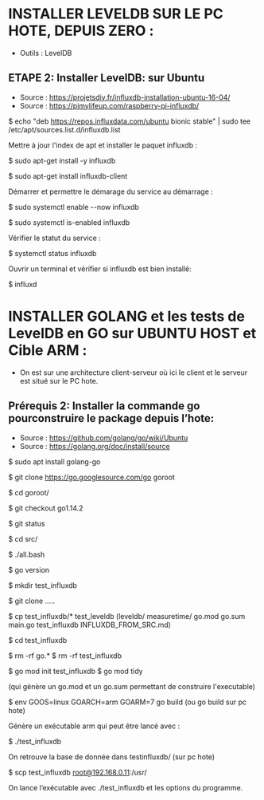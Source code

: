 # INSTALLER LEVELDB SUR LE PC HOTE, DEPUIS ZERO :

* Outils : LevelDB

## ETAPE 2: Installer LevelDB: sur Ubuntu 

* Source : https://projetsdiy.fr/influxdb-installation-ubuntu-16-04/
* Source : https://pimylifeup.com/raspberry-pi-influxdb/


$ echo "deb https://repos.influxdata.com/ubuntu bionic stable" | sudo tee /etc/apt/sources.list.d/influxdb.list


Mettre à jour l'index de apt et installer le paquet influxdb : 

$ sudo apt-get install -y influxdb

$ sudo apt-get install influxdb-client

Démarrer et permettre le démarage du service au démarrage : 

$ sudo systemctl enable --now influxdb

$ sudo systemctl is-enabled influxdb

Vérifier le statut du service : 

$ systemctl status influxdb

Ouvrir un terminal et vérifier si influxdb est bien installé:

$ influxd


# INSTALLER GOLANG et les tests de LevelDB en GO sur  UBUNTU HOST et Cible ARM :

- On est sur une architecture client-serveur où ici le client et le serveur est situé sur le PC hote.


## Prérequis 2: Installer la commande go pourconstruire le package depuis l’hote:

* Source : https://github.com/golang/go/wiki/Ubuntu
* Source : https://golang.org/doc/install/source

$ sudo apt install golang-go

$ git clone https://go.googlesource.com/go goroot

$ cd goroot/

$ git checkout go1.14.2

$ git status

$ cd src/

$ ./all.bash 
 
$ go version


$ mkdir test_influxdb

$ git clone .....

$ cp test_influxdb/* test_leveldb   (leveldb/ measuretime/ go.mod go.sum main.go test_influxdb INFLUXDB_FROM_SRC.md)

$ cd test_influxdb

$ rm -rf go.* 
$ rm -rf test_influxdb

$ go mod init test_influxdb
$ go mod tidy

(qui génère un go.mod et un go.sum permettant de construire l'executable)

$ env GOOS=linux GOARCH=arm GOARM=7 go build                         (ou go build sur pc hote)

Génère un exécutable arm qui peut être lancé avec :

$ ./test_influxdb

On retrouve la base de donnée dans testinfluxdb/ (sur pc hote)

$ scp test_influxdb root@192.168.0.11:/usr/

On lance l’exécutable avec ./test_influxdb et les options du programme.





